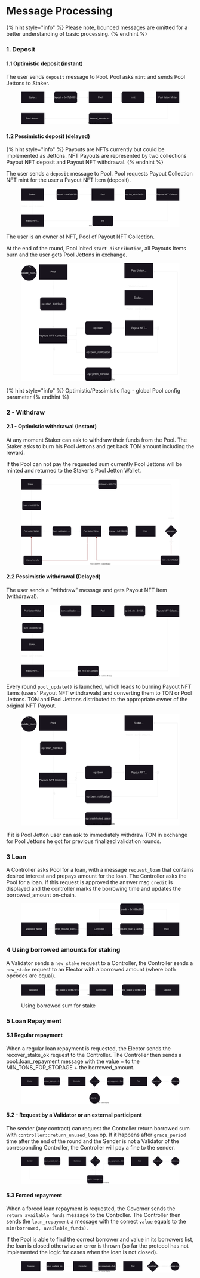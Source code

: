 # Message Processing

{% hint style="info" %}
Please note, bounced messages are omitted for a better understanding of basic processing.
{% endhint %}

### 1. Deposit

#### &#x20;1.1 Optimistic deposit (instant)

The user sends `deposit` message to Pool. Pool asks `mint` and sends Pool Jettons to Staker.

<figure><img src="../.gitbook/assets/pool-3-deposit-optimistic.drawio (1).svg" alt=""><figcaption></figcaption></figure>

####

#### 1.2 Pessimistic deposit (delayed)&#x20;



{% hint style="info" %}
&#x20;Payouts are NFTs currently but could be implemented as Jettons. NFT Payouts are represented by two collections Payout NFT deposit and Payout NFT withdrawal.
{% endhint %}

The user sends a `deposit` message to Pool. Pool requests Payout Collection NFT mint for the user a Payout NFT Item (deposit).&#x20;

<figure><img src="../.gitbook/assets/macschemes (2)-deposit_pessimistic_mint.drawio (2).svg" alt=""><figcaption></figcaption></figure>



The user is an owner of NFT, Pool of Payout NFT Collection.&#x20;

At the end of the round, Pool inited `start distribution`, all Payouts Items burn and the user gets Pool Jettons in exchange.

<figure><img src="../.gitbook/assets/macschemes (2)-deposit_pessimistic_payout_burn.drawio (2).svg" alt=""><figcaption></figcaption></figure>

{% hint style="info" %}
Optimistic/Pessimistic flag - global Pool config parameter&#x20;
{% endhint %}

### 2 - Withdraw

#### 2.1 - Optimistic withdrawal (Instant)

At any moment Staker can ask to withdraw their funds from the Pool. The Staker asks to burn his Pool Jettons and get back TON amount including the reward.

If the Pool can not pay the requested sum currently Pool Jettons will be minted and returned to the Staker's Pool Jetton Wallet.&#x20;

<figure><img src="../.gitbook/assets/macschemes (2)-withdrawal_optimistic_kof.drawio (3).svg" alt=""><figcaption></figcaption></figure>

#### 2.2 Pessimistic withdrawal (Delayed)&#x20;

The user sends a "withdraw" message and gets Payout NFT Item (withdrawal).&#x20;

<figure><img src="../.gitbook/assets/macschemes (2)-withdrawal_pessimistic_payout_mint.drawio (3).svg" alt=""><figcaption></figcaption></figure>



Every round `pool_update()` is launched, which leads to burning Payout NFT Items (users' Payout NFT withdrawals) and converting them to TON or Pool Jettons. TON and Pool Jettons distributed to the appropriate owner of the original NFT Payout.&#x20;



<figure><img src="../.gitbook/assets/macschemes (2)-withdrawal_pessimistic_payout_burn.drawio (2).svg" alt=""><figcaption></figcaption></figure>

If it is Pool Jetton user can ask to immediately withdraw TON in exchange for Pool Jettons he got for previous finalized validation rounds.&#x20;



### 3 Loan

A Controller asks Pool for a loan, with a message `request_loan` that contains desired interest and prepays amount for the loan.  The Controller asks the Pool for a loan. If this request is approved the answer msg `credit` is displayed and the controller marks the borrowing time and updates the borrowed\_amount on-chain.

<figure><img src="../.gitbook/assets/pool-3-request loan.drawio (1).svg" alt=""><figcaption></figcaption></figure>

### 4 Using borrowed amounts for staking&#x20;

A Validator sends a `new_stake` request to a Controller, the Controller sends a `new_stake` request to an Elector with a borrowed amount (where both opcodes are equal).

<figure><img src="../.gitbook/assets/4-Using loan.drawio.svg" alt=""><figcaption><p>Using borrowed sum for stake</p></figcaption></figure>

### 5 Loan Repayment&#x20;

#### 5.1 Regular repayment

When a regular loan repayment is requested, the Elector sends the recover\_stake\_ok request to the Controller. The Controller then sends a pool::loan\_repayment message with the value = to the MIN\_TONS\_FOR\_STORAGE + the borrowed\_amount.

<figure><img src="../.gitbook/assets/pool-3-loan repayment elector.drawio (1).svg" alt=""><figcaption></figcaption></figure>



#### 5.2 - Request by a Validator or an external participant

The sender (any contract) can request the Controller return borrowed sum with `controller::return_unused_loan` op. If it happens after `grace_period` time after the end of the round and the Sender is not a Validator of the corresponding Controller, the Controller will pay a fine to the sender.

<figure><img src="../.gitbook/assets/pool-3-loan repayment validator and other.drawio (1).svg" alt=""><figcaption></figcaption></figure>

#### &#x20;5.3 Forced repayment

When a forced loan repayment is requested, the Governor sends the `return_available_funds` message to the Controller. The Controller then sends the `loan_repayment` a message with the correct `value` equals to the `min(borrowed, available_funds)`.&#x20;

If the Pool is able to find the correct borrower and value in its borrowers list, the loan is closed otherwise an error is thrown (so far the protocol has not implemented the logic for cases when the loan is not closed).

<figure><img src="../.gitbook/assets/pool-3-loan repayment governor.drawio (1).svg" alt=""><figcaption></figcaption></figure>
